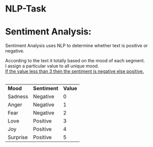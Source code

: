 # NLP-Task

# Sentiment Analysis:<br>
<p> Sentiment Analysis uses NLP to determine whether text is positive or negative.
</p>
According to the text it totally based on the mood of each segment.<br>
I assign a particular value to all unique mood.<br>
<U>If the value less than 3 then the sentiment is negative else positive. </U>

<br>
<br>
<TABLE>
<TR>
<TD><B>Mood</B></TD>
<TD><B>Sentiment</B></TD>
<TD><B>Value</B></TD>
</TR>
<TR>
<TD>Sadness</TD>
<TD>Negative</TD>
<TD>0</TD>
</TR>
<TR>
<TD>Anger</TD>
<TD>Negative</TD>
<TD>1</TD>
</TR>
<TR>
<TD>Fear</TD>
<TD>Negative</TD>
<TD>2</TD>
</TR><TR>
<TD>Love</TD>
<TD>Positive</TD>
<TD>3</TD>
</TR><TR>
<TD>Joy</TD>
<TD>Positive</TD>
<TD>4</TD>
</TR><TR>
<TD>Surprise</TD>
<TD>Positive</TD>
<TD>5</TD>
</TR>
</TABLE>

